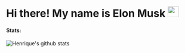 # Hi there! My name is Elon Musk <img src="https://github.com/iamshubhamg/iamshubhamg/blob/master/Assests/Hi.gif" width="29px">

 #### Stats:
 ![Henrique's github stats](https://github-readme-stats.vercel.app/api?username=henricaodopao&show_icons=true&theme=dark)
